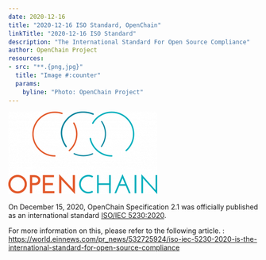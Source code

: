 ```yaml
---
date: 2020-12-16
title: "2020-12-16 ISO Standard, OpenChain"
linkTitle: "2020-12-16 ISO Standard"
description: "The International Standard For Open Source Compliance"
author: OpenChain Project
resources:
- src: "**.{png,jpg}"
  title: "Image #:counter"
  params:
    byline: "Photo: OpenChain Project"
---
```


![featured-cover](featured-openchain-logo.png)

On December 15, 2020, OpenChain Specification 2.1 was officially published as an international standard [ISO/IEC 5230:2020](https://www.iso.org/standard/81039.html).

For more information on this, please refer to the following article. : https://world.einnews.com/pr_news/532725924/iso-iec-5230-2020-is-the-international-standard-for-open-source-compliance
